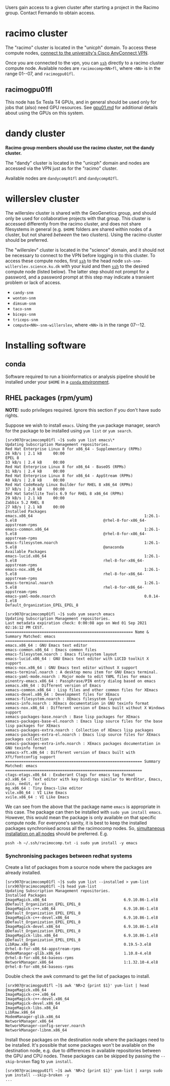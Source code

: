 Users gain access to a given cluster after starting a project in the Racimo group.
Contact Fernando to obtain access.

# racimo cluster

The "racimo" cluster is located in the "unicph" domain.
To access these compute nodes,
[connect to the university's Cisco AnyConnect VPN](vpn.md).

Once you are connected to the vpn, you can [`ssh`](ssh.md) directly to
a racimo cluster compute node.
Available nodes are `racimocomp<NN>fl`, where `<NN>` is in the range 01--07,
and `racimogpu01fl`.

## racimogpu01fl

This node has 5x Tesla T4 GPUs, and in general should be used only
for jobs that (also) need GPU resources.
See [gpu01.md](gpu01.md)
for additional details about using the GPUs on this system.

# dandy cluster

**Racimo group members should use the racimo cluster, not the dandy cluster.**

The "dandy" cluster is located in the "unicph" domain
and nodes are accessed via the VPN just as for the "racimo" cluster.

Available nodes are `dandycomp01fl` and `dandycomp02fl`.


# willerslev cluster

The willerslev cluster is shared with the GeoGenetics group, and should
only be used for collaborative projects with that group. This
cluster is accessed differently from the racimo cluster, and does
not share filesystems in general (e.g. `$HOME` folders are shared
within nodes of a cluster, but not shared *between* the two clusters).
Using the racimo cluster should be preferred.

The "willerslev" cluster is located in the "science" domain, and
it should not be necessary to connect to the VPN before logging in to this cluster.
To access these compute nodes, first [`ssh`](ssh.md) to the head node
`ssh-snm-willerslev.science.ku.dk` with your kuid and then [`ssh`](ssh.md) to
the desired compute node (listed below).
The latter step should not prompt for a password, and a password prompt
at this step may indicate a transient problem or lack of access.

* `candy-snm`
* `wonton-snm`
* `dimsum-snm`
* `taco-snm`
* `biceps-snm`
* `triceps-snm`
* `compute<NN>-snm-willerslev`, where `<NN>` is in the range 07--12.

# Installing software

## conda

Software required to run a bioinformatics or analysis pipeline should
be installed under your `$HOME` in a [`conda` environment](conda.md).

## RHEL packages (rpm/yum)

**NOTE:** sudo privileges required. Ignore this section if you don't have sudo rights.

Suppose we wish to install `emacs`. Using the `yum` package manager,
search for the package to be installed using `yum list` or `yum search`.
```
[srx907@racimocomp01fl ~]$ sudo yum list emacs\*
Updating Subscription Management repositories.
Red Hat Enterprise Linux 8 for x86_64 - Supplementary (RPMs)                                                     26 kB/s | 2.1 kB     00:00
EPEL 8                                                                                                           33 kB/s | 2.4 kB     00:00
Red Hat Enterprise Linux 8 for x86_64 - BaseOS (RPMs)                                                            31 kB/s | 2.4 kB     00:00
Red Hat Enterprise Linux 8 for x86_64 - AppStream (RPMs)                                                         40 kB/s | 2.8 kB     00:00
Red Hat CodeReady Linux Builder for RHEL 8 x86_64 (RPMs)                                                         37 kB/s | 2.8 kB     00:00
Red Hat Satellite Tools 6.9 for RHEL 8 x86_64 (RPMs)                                                             29 kB/s | 2.1 kB     00:00
Zabbix 5.2 RHEL 8                                                                                                27 kB/s | 2.1 kB     00:00
Installed Packages
emacs.x86_64                                                 1:26.1-5.el8                                      @rhel-8-for-x86_64-appstream-rpms
emacs-common.x86_64                                          1:26.1-5.el8                                      @rhel-8-for-x86_64-appstream-rpms
emacs-filesystem.noarch                                      1:26.1-5.el8                                      @anaconda
Available Packages
emacs-lucid.x86_64                                           1:26.1-5.el8                                      rhel-8-for-x86_64-appstream-rpms
emacs-nox.x86_64                                             1:26.1-5.el8                                      rhel-8-for-x86_64-appstream-rpms
emacs-terminal.noarch                                        1:26.1-5.el8                                      rhel-8-for-x86_64-appstream-rpms
emacs-yaml-mode.noarch                                       0.0.14-1.el8                                      Default_Organization_EPEL_EPEL_8
```

```
[srx907@racimocomp01fl ~]$ sudo yum search emacs
Updating Subscription Management repositories.
Last metadata expiration check: 0:00:08 ago on Wed 01 Sep 2021 02:16:12 PM CEST.
======================================================== Name & Summary Matched: emacs =========================================================
emacs.x86_64 : GNU Emacs text editor
emacs-common.x86_64 : Emacs common files
emacs-filesystem.noarch : Emacs filesystem layout
emacs-lucid.x86_64 : GNU Emacs text editor with LUCID toolkit X support
emacs-nox.x86_64 : GNU Emacs text editor without X support
emacs-terminal.noarch : A desktop menu item for GNU Emacs terminal.
emacs-yaml-mode.noarch : Major mode to edit YAML files for emacs
pinentry-emacs.x86_64 : Passphrase/PIN entry dialog based on emacs
xemacs.x86_64 : Different version of Emacs
xemacs-common.x86_64 : Lisp files and other common files for XEmacs
xemacs-devel.x86_64 : Development files for XEmacs
xemacs-filesystem.noarch : XEmacs filesystem layout
xemacs-info.noarch : XEmacs documentation in GNU texinfo format
xemacs-nox.x86_64 : Different version of Emacs built without X Windows support
xemacs-packages-base.noarch : Base lisp packages for XEmacs
xemacs-packages-base-el.noarch : Emacs lisp source files for the base lisp packages for XEmacs
xemacs-packages-extra.noarch : Collection of XEmacs lisp packages
xemacs-packages-extra-el.noarch : Emacs lisp source files for XEmacs packages collection
xemacs-packages-extra-info.noarch : XEmacs packages documentation in GNU texinfo format
xemacs-xft.x86_64 : Different version of Emacs built with Xft/fontconfig support
============================================================ Summary Matched: emacs ============================================================
ctags-etags.x86_64 : Exuberant Ctags for emacs tag format
e3.x86_64 : Text editor with key bindings similar to WordStar, Emacs, pico, nedit, or vi
mg.x86_64 : Tiny Emacs-like editor
vile.x86_64 : VI Like Emacs
xvile.x86_64 : VI Like Emacs
```

We can see from the above that the package name `emacs` is appropriate
in this case. The package can then be installed with `sudo yum install emacs`.
However, this would mean the package is only available on that specific
compute node. For everyone's sanity, it is best to keep the installed
packages synchronised across all the racimocomp nodes.
So, [simultaneous installation on all nodes](ssh.md#running-a-command-on-multiple-hosts)
should be preferred. E.g.

```
pssh -h ~/.ssh/racimocomp.txt -i sudo yum install -y emacs
```

### Synchronising packages between redhat systems

Create a list of packages from a source node where the packages are
already installed.
```
[srx907@racimocomp01fl ~]$ sudo yum list --installed > yum-list
[srx907@racimocomp01fl ~]$ head yum-list
Updating Subscription Management repositories.
Installed Packages
ImageMagick.x86_64                                  6.9.10.86-1.el8                                   @Default_Organization_EPEL_EPEL_8
ImageMagick-c++.x86_64                              6.9.10.86-1.el8                                   @Default_Organization_EPEL_EPEL_8
ImageMagick-c++-devel.x86_64                        6.9.10.86-1.el8                                   @Default_Organization_EPEL_EPEL_8
ImageMagick-devel.x86_64                            6.9.10.86-1.el8                                   @Default_Organization_EPEL_EPEL_8
ImageMagick-libs.x86_64                             6.9.10.86-1.el8                                   @Default_Organization_EPEL_EPEL_8
LibRaw.x86_64                                       0.19.5-3.el8                                      @rhel-8-for-x86_64-appstream-rpms
ModemManager-glib.x86_64                            1.10.8-4.el8                                      @rhel-8-for-x86_64-baseos-rpms
NetworkManager.x86_64                               1:1.32.10-4.el8                                   @rhel-8-for-x86_64-baseos-rpms
```

Double check the awk command to get the list of packages to install.
```
[srx907@racimogpu01fl ~]$ awk 'NR>2 {print $1}' yum-list | head
ImageMagick.x86_64
ImageMagick-c++.x86_64
ImageMagick-c++-devel.x86_64
ImageMagick-devel.x86_64
ImageMagick-libs.x86_64
LibRaw.x86_64
ModemManager-glib.x86_64
NetworkManager.x86_64
NetworkManager-config-server.noarch
NetworkManager-libnm.x86_64
```

Install those packages on the destination node where the packages need
to be installed. It's possible that some packages won't be available on
the destination node, e.g. due to differences in available repositories
between the GPU and CPU nodes. These packages can be skipped by passing
the `--skip-broken` flag to `yum install`.

```
[srx907@racimogpu01fl ~]$ awk 'NR>2 {print $1}' yum-list | xargs sudo yum install --skip-broken -y
...
```
